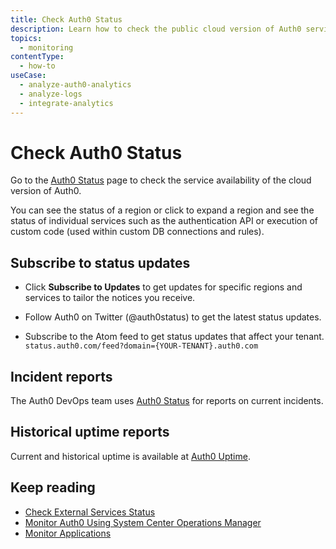 ```yaml
---
title: Check Auth0 Status
description: Learn how to check the public cloud version of Auth0 service availability, incident reports, and historical uptime reports. 
topics:
  - monitoring
contentType:
  - how-to
useCase:
  - analyze-auth0-analytics
  - analyze-logs
  - integrate-analytics
---
```


# Check Auth0 Status

Go to the [Auth0 Status](https://status.auth0.com) page to check the service availability of the cloud version of Auth0. 

You can see the status of a region or click to expand a region and see the status of individual services such as the authentication API or execution of custom code (used within custom DB connections and rules).

## Subscribe to status updates

* Click **Subscribe to Updates** to get updates for specific regions and services to tailor the notices you receive. 

* Follow Auth0 on Twitter (@auth0status) to get the latest status updates.

* Subscribe to the Atom feed to get status updates that affect your tenant.
`status.auth0.com/feed?domain={YOUR-TENANT}.auth0.com`

## Incident reports

The Auth0 DevOps team uses [Auth0 Status](https://status.auth0.com) for reports on current incidents.

## Historical uptime reports

Current and historical uptime is available at [Auth0 Uptime](http://uptime.auth0.com).

## Keep reading

* [Check External Services Status](/monitoring/guides/check-external-services)
* [Monitor Auth0 Using System Center Operations Manager](/monitoring/guides/monitor-using-SCOM)
* [Monitor Applications](/monitoring/guides/monitor-applications)
